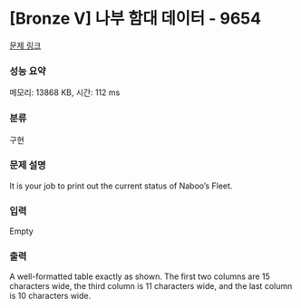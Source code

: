 # [Bronze V] 나부 함대 데이터 - 9654 

[문제 링크](https://www.acmicpc.net/problem/9654) 

### 성능 요약

메모리: 13868 KB, 시간: 112 ms

### 분류

구현

### 문제 설명

<p>It is your job to print out the current status of Naboo’s Fleet. </p>

<p> </p>

### 입력 

 Empty

### 출력 

 <p>A well-formatted table exactly as shown. The first two columns are 15 characters wide, the third column is 11 characters wide, and the last column is 10 characters wide. </p>

